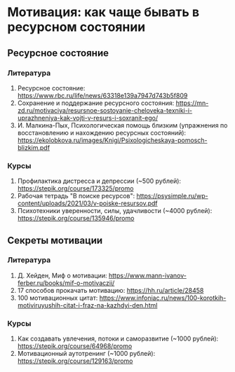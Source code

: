 # Мотивация: как чаще бывать в ресурсном состоянии

## Ресурсное состояние

### Литература
1. Ресурсное состояние: https://www.rbc.ru/life/news/63318e139a7947d743b5f809
2. Сохранение и поддержание ресурсного состояния: https://mn-zd.ru/motivaciya/resursnoe-sostoyanie-cheloveka-texniki-i-uprazhneniya-kak-vojti-v-resurs-i-soxranit-ego/
3. И. Малкина-Пых, Психологическая помощь близким (упражнения по восстановлению и нахождению ресурсных состояний): https://ekolobkova.ru/images/Knigi/Psixologicheskaya-pomosch-blizkim.pdf

### Курсы
1. Профилактика дистресса и депрессии (~500 рублей): https://stepik.org/course/173325/promo
2. Рабочая тетрадь "В поиске ресурсов": https://psysimple.ru/wp-content/uploads/2021/03/v-poiske-resursov.pdf
3. Психотехники уверенности, силы, удачливости (~4000 рублей): https://stepik.org/course/135946/promo

## Секреты мотивации

### Литература
1. Д. Хейден, Миф о мотивации: https://www.mann-ivanov-ferber.ru/books/mif-o-motivaczii/
2. 17 способов прокачать мотивацию: https://hh.ru/article/28458
3. 100 мотивационных цитат: https://www.infoniac.ru/news/100-korotkih-motiviruyushih-citat-i-fraz-na-kazhdyi-den.html

### Курсы
1. Как создавать увлечения, потоки и саморазвитие (~1000 рублей): https://stepik.org/course/64968/promo
2. Мотивационный аутотренинг (~1000 рублей): https://stepik.org/course/129163/promo
